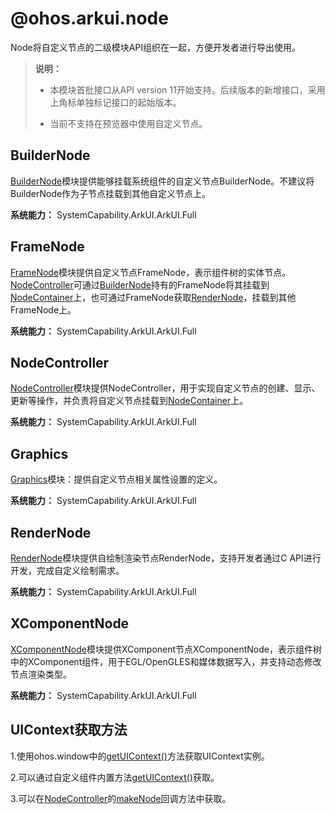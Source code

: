 # @ohos.arkui.node 
<!--Kit: ArkUI-->
<!--Subsystem: ArkUI-->
<!--Owner: @xiang-shouxing-->
<!--Designer: @xiang-shouxing-->
<!--Tester: @sally__-->
<!--Adviser: @HelloCrease-->

Node将自定义节点的二级模块API组织在一起，方便开发者进行导出使用。

> **说明：**
>
> - 本模块首批接口从API version 11开始支持。后续版本的新增接口，采用上角标单独标记接口的起始版本。
> 
> - 当前不支持在预览器中使用自定义节点。

## BuilderNode

[BuilderNode](./js-apis-arkui-builderNode.md)模块提供能够挂载系统组件的自定义节点BuilderNode。不建议将BuilderNode作为子节点挂载到其他自定义节点上。

**系统能力：** SystemCapability.ArkUI.ArkUI.Full

## FrameNode

[FrameNode](./js-apis-arkui-frameNode.md)模块提供自定义节点FrameNode，表示组件树的实体节点。[NodeController](./js-apis-arkui-nodeController.md)可通过[BuilderNode](./js-apis-arkui-builderNode.md)持有的FrameNode将其挂载到[NodeContainer](arkui-ts/ts-basic-components-nodecontainer.md)上，也可通过FrameNode获取[RenderNode](./js-apis-arkui-renderNode.md)，挂载到其他FrameNode上。

**系统能力：** SystemCapability.ArkUI.ArkUI.Full

## NodeController

[NodeController](./js-apis-arkui-nodeController.md)模块提供NodeController，用于实现自定义节点的创建、显示、更新等操作，并负责将自定义节点挂载到[NodeContainer](arkui-ts/ts-basic-components-nodecontainer.md)上。

**系统能力：** SystemCapability.ArkUI.ArkUI.Full

## Graphics

[Graphics](./js-apis-arkui-graphics.md)模块：提供自定义节点相关属性设置的定义。

**系统能力：** SystemCapability.ArkUI.ArkUI.Full

## RenderNode

[RenderNode](./js-apis-arkui-renderNode.md)模块提供自绘制渲染节点RenderNode，支持开发者通过C API进行开发，完成自定义绘制需求。

**系统能力：** SystemCapability.ArkUI.ArkUI.Full

## XComponentNode

[XComponentNode](./js-apis-arkui-xcomponentNode.md)模块提供XComponent节点XComponentNode，表示组件树中的XComponent组件，用于EGL/OpenGLES和媒体数据写入，并支持动态修改节点渲染类型。

**系统能力：** SystemCapability.ArkUI.ArkUI.Full



## UIContext获取方法
1.使用ohos.window中的[getUIContext()](arkts-apis-window-Window.md#getuicontext10)方法获取UIContext实例。

2.可以通过自定义组件内置方法[getUIContext()](arkui-ts/ts-custom-component-api.md#getuicontext)获取。

3.可以在[NodeController](./js-apis-arkui-nodeController.md)的[makeNode](./js-apis-arkui-nodeController.md#makenode)回调方法中获取。

